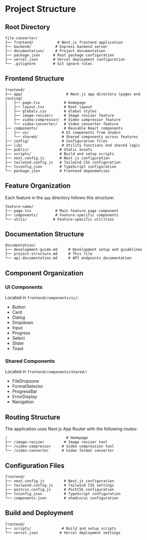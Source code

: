 # Project Structure

## Root Directory
```
file-converter/
├── frontend/           # Next.js frontend application
├── backend/           # Express backend server
├── documentation/     # Project documentation
├── package.json      # Root package configuration
├── vercel.json       # Vercel deployment configuration
└── .gitignore        # Git ignore rules
```

## Frontend Structure
```
frontend/
├── app/                    # Next.js app directory (pages and routing)
│   ├── page.tsx           # Homepage
│   ├── layout.tsx         # Root layout
│   ├── globals.css        # Global styles
│   ├── image-resizer/     # Image resizer feature
│   ├── video-compressor/  # Video compressor feature
│   └── video-converter/   # Video converter feature
├── components/            # Reusable React components
│   ├── ui/               # UI components from shadcn
│   └── shared/           # Shared components across features
├── config/               # Configuration files
├── lib/                  # Utility functions and shared logic
├── public/              # Static assets
├── scripts/             # Build and setup scripts
├── next.config.js       # Next.js configuration
├── tailwind.config.js   # Tailwind CSS configuration
├── tsconfig.json        # TypeScript configuration
└── package.json         # Frontend dependencies
```

## Feature Organization
Each feature in the `app` directory follows this structure:
```
feature-name/
├── page.tsx           # Main feature page component
├── components/        # Feature-specific components
└── utils/            # Feature-specific utilities
```

## Documentation Structure
```
documentation/
├── development-guide.md     # Development setup and guidelines
├── project-structure.md     # This file
└── api-documentation.md     # API endpoints documentation
```

## Component Organization

### UI Components
Located in `frontend/components/ui/`:
- Button
- Card
- Dialog
- Dropdown
- Input
- Progress
- Select
- Slider
- Toast

### Shared Components
Located in `frontend/components/shared/`:
- FileDropzone
- FormatSelector
- ProgressBar
- ErrorDisplay
- Navigation

## Routing Structure
The application uses Next.js App Router with the following routes:

```
/                           # Homepage
├── /image-resizer         # Image resizer tool
├── /video-compressor     # Video compression tool
└── /video-converter      # Video format converter
```

## Configuration Files
```
frontend/
├── next.config.js         # Next.js configuration
├── tailwind.config.js     # Tailwind CSS settings
├── postcss.config.js      # PostCSS configuration
├── tsconfig.json          # TypeScript configuration
└── components.json        # shadcn/ui configuration
```

## Build and Deployment
```
frontend/
├── scripts/              # Build and setup scripts
└── vercel.json          # Vercel deployment settings
```